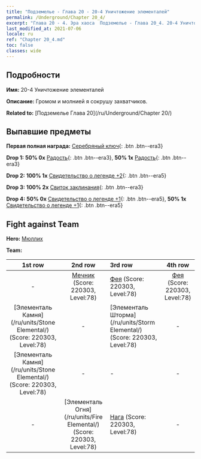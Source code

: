 ```yaml
---
title: "Подземелье - Глава 20 - 20-4 Уничтожение элементалей"
permalink: /Underground/Chapter 20_4/
excerpt: "Глава 20 - 4. Эра хаоса  Подземелье - Глава 20_4. 20-4 Уничтожение элементалей"
last_modified_at: 2021-07-06
locale: ru
ref: "Chapter 20_4.md"
toc: false
classes: wide
---
```


## Подробности

 **Имя:** 20-4 Уничтожение элементалей

 **Описание:** Громом и молнией я сокрушу захватчиков.

 **Related to:** [Подземелье Глава 20](/ru/Underground/Chapter 20/)

## Выпавшие предметы

 **Первая полная награда:** [Серебряный ключ](/ItemsRU/con_693/){: .btn .btn--era3}

 **Drop 1:** **50% 0x** [Радость](/ItemsRU/her_424/){: .btn .btn--era3}, **50% 1x** [Радость](/ItemsRU/her_424/){: .btn .btn--era3}

 **Drop 2:** **100% 1x** [Свидетельство о легенде +2](/ItemsRU/mat_81/){: .btn .btn--era5}

 **Drop 3:** **100% 2x** [Свиток заклинания](/ItemsRU/con_694/){: .btn .btn--era3}

 **Drop 4:** **50% 0x** [Свидетельство о легенде +1](/ItemsRU/mat_74/){: .btn .btn--era5}, **50% 1x** [Свидетельство о легенде +1](/ItemsRU/mat_74/){: .btn .btn--era5}


## Fight against Team
 **Hero:** [Мюллих](/ru/heroes/Mullich/)

 **Team:**


  | 1st row | 2nd row | 3rd row | 4th row |
  |:----:|:----:|:----|:----:|
  | - | [Мечник](/ru/units/Swordsman/) (Score: 220303, Level:78)  | [Фея](/ru/units/Sprite/) (Score: 220303, Level:78)  | [Фея](/ru/units/Sprite/) (Score: 220303, Level:78)  |
  | [Элементаль Камня](/ru/units/Stone Elemental/) (Score: 220303, Level:78)  | - | [Элементаль Шторма](/ru/units/Storm Elemental/) (Score: 220303, Level:78)  | - |
  | [Элементаль Камня](/ru/units/Stone Elemental/) (Score: 220303, Level:78)  | - | - | - |
  | - | [Элементаль Огня](/ru/units/Fire Elemental/) (Score: 220303, Level:78)  | [Нага](/ru/units/Naga/) (Score: 220303, Level:78)  | - |


